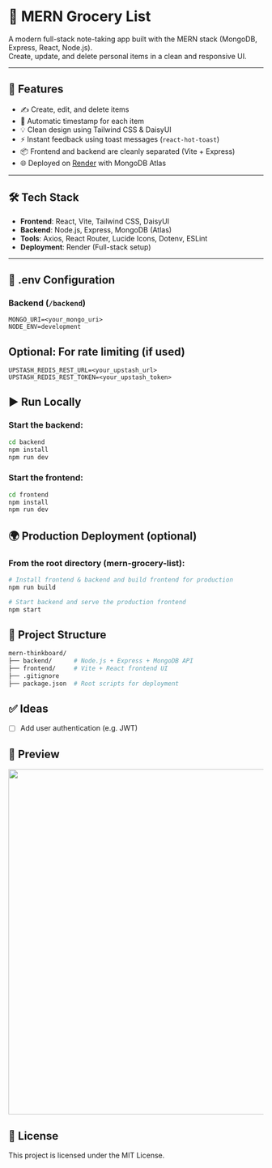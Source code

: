 # 🥑 MERN Grocery List

A modern full-stack note-taking app built with the MERN stack (MongoDB, Express, React, Node.js).  
Create, update, and delete personal items in a clean and responsive UI.

---

## 🚀 Features

- ✍️ Create, edit, and delete items
- 📅 Automatic timestamp for each item
- 💡 Clean design using Tailwind CSS & DaisyUI
- ⚡ Instant feedback using toast messages (`react-hot-toast`)
- 📦 Frontend and backend are cleanly separated (Vite + Express)
- 🌐 Deployed on [Render](https://render.com) with MongoDB Atlas

---

## 🛠️ Tech Stack

- **Frontend**: React, Vite, Tailwind CSS, DaisyUI
- **Backend**: Node.js, Express, MongoDB (Atlas)
- **Tools**: Axios, React Router, Lucide Icons, Dotenv, ESLint
- **Deployment**: Render (Full-stack setup)

---

## 🧾 .env Configuration

### Backend (`/backend`)

```env
MONGO_URI=<your_mongo_uri>
NODE_ENV=development
```

## Optional: For rate limiting (if used)
```env
UPSTASH_REDIS_REST_URL=<your_upstash_url>
UPSTASH_REDIS_REST_TOKEN=<your_upstash_token>
```

## ▶️ Run Locally

### Start the backend:
```bash
cd backend
npm install
npm run dev
```
### Start the frontend:
```bash
cd frontend
npm install
npm run dev
```

## 🌍 Production Deployment (optional)
### From the root directory (mern-grocery-list):
```bash
# Install frontend & backend and build frontend for production
npm run build

# Start backend and serve the production frontend
npm start
```

## 📂 Project Structure
```bash
mern-thinkboard/
├── backend/      # Node.js + Express + MongoDB API
├── frontend/     # Vite + React frontend UI
├── .gitignore
├── package.json  # Root scripts for deployment
```

## ✅ Ideas

- [ ] Add user authentication (e.g. JWT)

## 📸 Preview
<img width="1277" height="682" src="https://github.com/user-attachments/assets/e63e8e1a-f0f5-4680-a63b-c48cac0e80cb" />

## 📄 License

This project is licensed under the MIT License.

